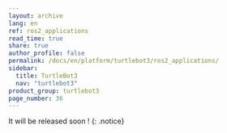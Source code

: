 ```yaml
---
layout: archive
lang: en
ref: ros2_applications
read_time: true
share: true
author_profile: false
permalink: /docs/en/platform/turtlebot3/ros2_applications/
sidebar:
  title: TurtleBot3
  nav: "turtlebot3"
product_group: turtlebot3
page_number: 36
---
```


<div style="counter-reset: h1 24"></div>

It will be released soon ! 
{: .notice}
